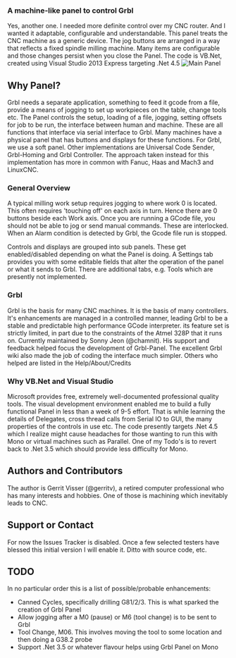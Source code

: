 ### A machine-like panel to control Grbl
Yes, another one. I needed more definite control over my CNC router. And I wanted it adaptable, configurable and understandable.
This panel treats the CNC machine as a generic device. The jog buttons are arranged in a way that reflects a fixed spindle milling machine. Many items are configurable and those changes persist when you close the Panel.
The code is VB.Net, created using Visual Studio 2013 Express targeting .Net 4.5
![Main Panel](https://github.com/gerritv/Grbl-Panel/blob/master/Grbl-Panel-Example.JPG)
## Why Panel?
Grbl needs a separate application, something to feed it gcode from a file, provide a means of jogging to set up workpieces on the table, change tools etc. The Panel controls the setup, loading of a file, jogging, setting offsets for job to be run, the interface between human and machine. These are all functions that interface via serial interface to Grbl.  Many machines have a physical panel that has buttons and displays for these functions. For Grbl, we use a soft panel. Other implementations are Universal Code Sender, Grbl-Homing and Grbl Controller. The approach taken instead for this implementation has more in common with Fanuc, Haas and Mach3 and LinuxCNC.

### General Overview
A typical milling work setup requires jogging to where work 0 is located. This often requires 'touching off' on each axis in turn. Hence there are 0 buttons beside each Work axis. Once you are running a GCode file, you should not be able to jog or send manual commands. These are interlocked. When an Alarm condition is detected by Grbl, the Gcode file run is stopped.

Controls and displays are grouped into sub panels. These get enabled/disabled depending on what the Panel is doing. A Settings tab provides you with some editable fields that alter the operation of the panel or what it sends to Grbl. There are additional tabs, e.g. Tools which are presently not implemented.


### Grbl
Grbl is the basis for many CNC machines. It is the basis of many controllers. It's enhancements are managed in a controlled manner, leading Grbl to be a stable and predictable high performance GCode interpreter. its feature set is strictly limited, in part due to the constraints of the Atmel 328P that it runs on.  Currently maintained by Sonny Jeon (@chamnit). His support and feedback helped focus the development of Grbl-Panel. The excellent Grbl wiki also made the job of coding the interface much simpler. Others who helped are listed in the Help/About/Credits

### Why VB.Net and Visual Studio
Microsoft provides free, extremely well-documented professional quality tools. The visual development environment enabled me to build a fully functional Panel in less than a week of 9-5 effort. That is while learning the details of Delegates, cross thread calls from Serial IO to GUI, the many properties of the controls in use etc. The code presently targets .Net 4.5 which I realize might cause headaches for those wanting to run this with Mono or virtual machines such as Parallel. One of my Todo's is to revert back to .Net 3.5 which should provide less difficulty for Mono.

## Authors and Contributors
The author is Gerrit Visser (@gerritv), a retired computer professional who has many interests and hobbies. One of those is machining which inevitably leads to CNC.

## Support or Contact
For now the Issues Tracker is disabled. Once a few selected testers have blessed this initial version I will enable it. Ditto with source code, etc.

## TODO
In no particular order this is a list of possible/probable enhancements:
* Canned Cycles, specifically drilling G81/2/3. This is what sparked the creation of Grbl Panel
* Allow jogging after a M0 (pause) or M6 (tool change) is to be sent to Grbl
* Tool Change, M06. This involves moving the tool to some location and then doing a G38.2 probe
* Support .Net 3.5 or whatever flavour helps using Grbl Panel on Mono
